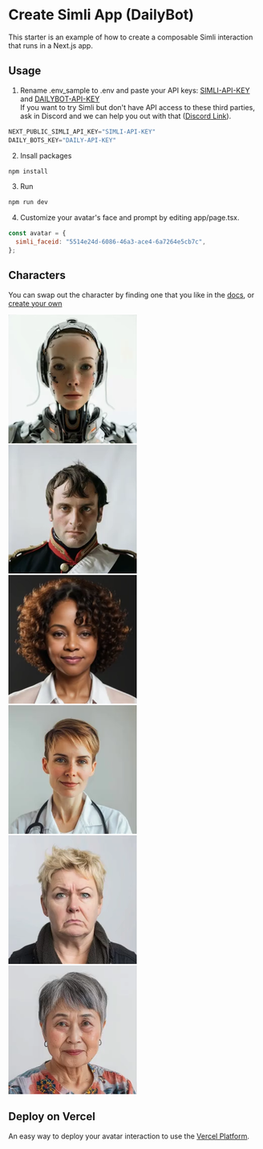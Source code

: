 # Create Simli App (DailyBot)
This starter is an example of how to create a composable Simli interaction that runs in a Next.js app.

 ## Usage
 1. Rename .env_sample to .env and paste your API keys: [SIMLI-API-KEY](https://www.simli.com/profile) and [DAILYBOT-API-KEY](https://bots.daily.co/sign-in) <br/> If you want to try Simli but don't have API access to these third parties, ask in Discord and we can help you out with that ([Discord Link](https://discord.gg/yQx49zNF4d)). 
```js
NEXT_PUBLIC_SIMLI_API_KEY="SIMLI-API-KEY"
DAILY_BOTS_KEY="DAILY-API-KEY"
``` 

2. Insall packages
```bash
npm install
```

3. Run
```bash
npm run dev
```

4. Customize your avatar's face and prompt by editing app/page.tsx.
```js
const avatar = {
  simli_faceid: "5514e24d-6086-46a3-ace4-6a7264e5cb7c",
};
```

## Characters
You can swap out the character by finding one that you like in the [docs](https://docs.simli.com/introduction), or [create your own](https://app.simli.com/) 

![alt text](media/image.png) ![alt text](media/image-4.png) ![alt text](media/image-2.png) ![alt text](media/image-3.png) ![alt text](media/image-5.png) ![alt text](media/image-6.png)

## Deploy on Vercel
An easy way to deploy your avatar interaction to use the [Vercel Platform](https://vercel.com/new?utm_medium=default-template&filter=next.js&utm_source=create-next-app&utm_campaign=create-next-app-readme). 

